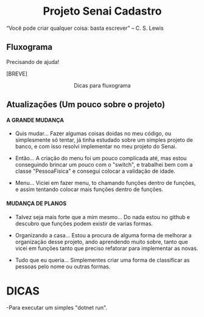 <h1 align="center">Projeto Senai Cadastro</h1>
<p>“Você pode criar qualquer coisa: basta escrever” – C. S. Lewis</p>

## Fluxograma

<p font-color="red"> Precisando de ajuda! <p>
[BREVE]
<p align="center"> Dicas para fluxograma </p>

## Atualizações (Um pouco sobre o projeto)
#### A GRANDE MUDANÇA

* Quis mudar... Fazer algumas coisas doidas no meu código, ou simplesmente só tentar, já tinha estudado sobre um simples projeto de banco, e com isso resolvi implementar no meu projeto do Senai.

* Então... A criação do menu foi um pouco complicada até, mas estou conseguindo brincar um pouco com o "switch", e trabalhei bem com a classe "PessoaFisica" e consegui colocar a validação de idade.

* Menu... Viciei em fazer menu, to chamando funções dentro de funções, e assim tentando colocar mais funções dentro de funções.

#### MUDANÇA DE PLANOS

* Talvez seja mais forte que a mim mesmo... Do nada estou no github e descubro que funções podem existir de varias formas.

* Organizando a casa... Estou a procura de alguma forma de melhorar a organização desse projeto, ando aprendendo muito sobre, tanto que vicei em funções tanto que preciso refatorar para implementar as novas.

* Tudo que eu queria... Simplementes criar uma forma de classificar as pessoas pelo nome ou outras formas.
# DICAS


-Para executar um simples "dotnet run".